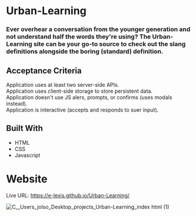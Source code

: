 # Urban-Learning

### Ever overhear a conversation from the younger generation and not understand half the words they're using? The Urban-Learning site can be your go-to source to check out the slang definitions alongside the boring (standard) definition. 

## Acceptance Criteria
Application uses at least two server-side APIs.  
Application uses client-side storage to store persistent data.  
Application doesn't use JS alers, prompts, or confirms (uses modals instead).  
Application is interactive (accepts and responds to suer input).

## Built With
* HTML
* CSS
* Javascript

# Website

Live URL: https://e-lexis.github.io/Urban-Learning/

![_C__Users_jolso_Desktop_projects_Urban-Learning_index html_ (1)](https://user-images.githubusercontent.com/96886608/160296858-b26e51f4-2b2b-4e95-861d-0ec25e4b4bda.png)
